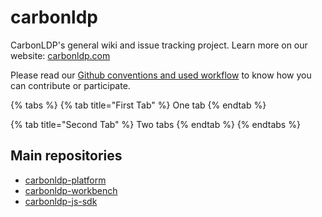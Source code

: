 # carbonldp

CarbonLDP's general wiki and issue tracking project. Learn more on our website: [carbonldp.com](https://carbonldp.com)

Please read our [Github conventions and used workflow](https://github.com/CarbonLDP/carbonldp/wiki/GitHub-conventions-and-workflow-for-Carbon-LDP) to know how you can contribute or participate.



{% tabs %}
{% tab title="First Tab" %}
One tab
{% endtab %}

{% tab title="Second Tab" %}
Two tabs
{% endtab %}
{% endtabs %}

## Main repositories

* [carbonldp-platform](https://github.com/CarbonLDP/carbonldp-platform)
* [carbonldp-workbench](https://github.com/CarbonLDP/carbonldp-workbench)
* [carbonldp-js-sdk](https://github.com/CarbonLDP/carbonldp-js-sdk)

